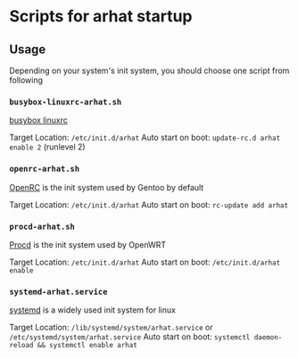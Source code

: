 # Scripts for arhat startup

## Usage

Depending on your system's init system, you should choose one script from following

### `busybox-linuxrc-arhat.sh`

[busybox linuxrc](https://github.com/mirror/busybox/blob/9b4a9d96b89f06355ad9551d782d34506699aac8/init/init.c#L18-L27)

Target Location: `/etc/init.d/arhat`
Auto start on boot: `update-rc.d arhat enable 2` (runlevel 2)

### `openrc-arhat.sh`

[OpenRC](https://wiki.gentoo.org/wiki/OpenRC) is the init system used by Gentoo by default

Target Location: `/etc/init.d/arhat`
Auto start on boot: `rc-update add arhat`

### `procd-arhat.sh`

[Procd](https://openwrt.org/docs/techref/procd) is the init system used by OpenWRT

Target Location: `/etc/init.d/arhat`
Auto start on boot: `/etc/init.d/arhat enable`

### `systemd-arhat.service`

[systemd](https://wiki.archlinux.org/index.php/systemd) is a widely used init system for linux

Target Location: `/lib/systemd/system/arhat.service` or `/etc/systemd/system/arhat.service`
Auto start on boot: `systemctl daemon-reload && systemctl enable arhat`
